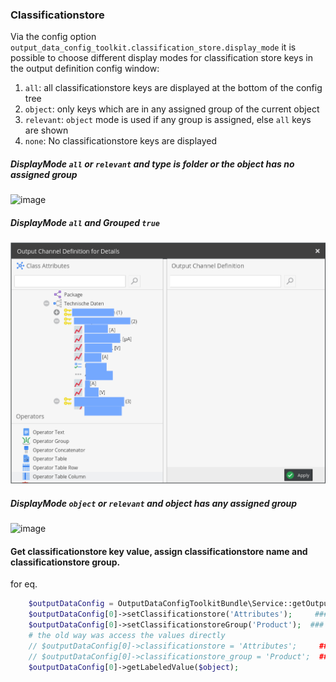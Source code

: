 ### Classificationstore
Via the config option `output_data_config_toolkit.classification_store.display_mode` it is possible to choose 
different display modes for classification store keys in the output definition config window:
1. `all`: all classificationstore keys are displayed at the bottom of the config tree
2. `object`: only keys which are in any assigned group of the current object
3. `relevant`: `object` mode is used if any group is assigned, else `all` keys are shown
4. `none`: No classificationstore keys are displayed

##### DisplayMode `all` or `relevant` and type is folder or the object has no assigned group
![image](img/classification_all.jpg)

##### DisplayMode `all` and Grouped `true`
![image](img/classification_all_grouped.jpg)


##### DisplayMode `object` or `relevant` and object has any assigned group
![image](img/classification_relevant.jpg)

#### Get classificationstore key value, assign classificationstore name and classificationstore group.
for eq. 
```php
    $outputDataConfig = OutputDataConfigToolkitBundle\Service::getOutputDataConfig($object, 'Output config channel');
    $outputDataConfig[0]->setClassificationstore('Attributes');     ### classificationstore field name in object 
    $outputDataConfig[0]->setClassificationstoreGroup('Product');  ### Classificationstore group name
    # the old way was access the values directly
    // $outputDataConfig[0]->classificationstore = 'Attributes';     ### classificationstore field name in object 
    // $outputDataConfig[0]->classificationstore_group = 'Product';  ### Classificationstore group name
    $outputDataConfig[0]->getLabeledValue($object);
```